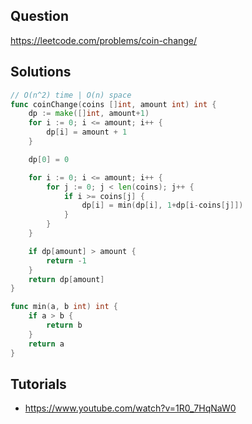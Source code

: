 ## Question

https://leetcode.com/problems/coin-change/

## Solutions

```go
// O(n^2) time | O(n) space
func coinChange(coins []int, amount int) int {
	dp := make([]int, amount+1)
	for i := 0; i <= amount; i++ {
		dp[i] = amount + 1
	}

	dp[0] = 0

	for i := 0; i <= amount; i++ {
		for j := 0; j < len(coins); j++ {
			if i >= coins[j] {
				dp[i] = min(dp[i], 1+dp[i-coins[j]])
			}
		}
	}

	if dp[amount] > amount {
		return -1
	}
	return dp[amount]
}

func min(a, b int) int {
	if a > b {
		return b
	}
	return a
}
```

## Tutorials

- https://www.youtube.com/watch?v=1R0_7HqNaW0
